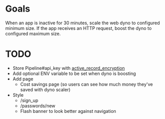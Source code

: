 # Goals

When an app is inactive for 30 minutes, scale the web dyno to configured minimum size.
If the app receives an HTTP request, boost the dyno to configured maximum size.

# TODO

- Store Pipeline#api_key with [active_record_encryption](https://guides.rubyonrails.org/active_record_encryption.html)
- Add optional ENV variable to be set when dyno is boosting
- Add page
  - Cost savings page (so users can see how much money they've saved with dyno scaler)
- Style
  - /sign_up
  - /passwords/new
  - Flash banner to look better against navigation
